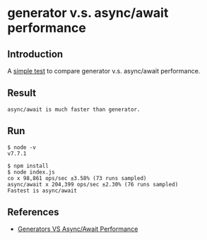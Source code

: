 # generator v.s. async/await performance

## Introduction

A [simple test](https://medium.com/@markherhold/generators-vs-async-await-performance-806d8375a01a) to compare generator v.s. async/await performance.

## Result

    async/await is much faster than generator.

## Run

    $ node -v
    v7.7.1

    $ npm install
    $ node index.js 
    co x 98,861 ops/sec ±3.58% (73 runs sampled)
    async/await x 204,399 ops/sec ±2.30% (76 runs sampled)
    Fastest is async/await


## References

* [Generators VS Async/Await Performance](https://medium.com/@markherhold/generators-vs-async-await-performance-806d8375a01a)

